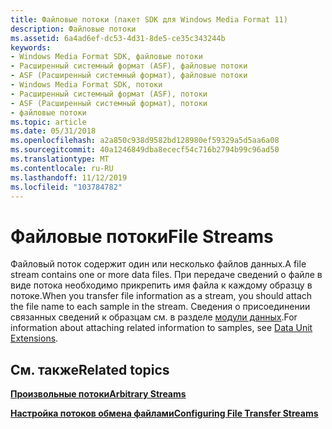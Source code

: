 ```yaml
---
title: Файловые потоки (пакет SDK для Windows Media Format 11)
description: Файловые потоки
ms.assetid: 6a4ad6ef-dc53-4d31-8de5-ce35c343244b
keywords:
- Windows Media Format SDK, файловые потоки
- Расширенный системный формат (ASF), файловые потоки
- ASF (Расширенный системный формат), файловые потоки
- Windows Media Format SDK, потоки
- Расширенный системный формат (ASF), потоки
- ASF (Расширенный системный формат), потоки
- файловые потоки
ms.topic: article
ms.date: 05/31/2018
ms.openlocfilehash: a2a850c938d9582bd128980ef59329a5d5aa6a08
ms.sourcegitcommit: 40a1246849dba8ececf54c716b2794b99c96ad50
ms.translationtype: MT
ms.contentlocale: ru-RU
ms.lasthandoff: 11/12/2019
ms.locfileid: "103784782"
---
```

# <a name="file-streams"></a><span data-ttu-id="b745c-110">Файловые потоки</span><span class="sxs-lookup"><span data-stu-id="b745c-110">File Streams</span></span>

<span data-ttu-id="b745c-111">Файловый поток содержит один или несколько файлов данных.</span><span class="sxs-lookup"><span data-stu-id="b745c-111">A file stream contains one or more data files.</span></span> <span data-ttu-id="b745c-112">При передаче сведений о файле в виде потока необходимо прикрепить имя файла к каждому образцу в потоке.</span><span class="sxs-lookup"><span data-stu-id="b745c-112">When you transfer file information as a stream, you should attach the file name to each sample in the stream.</span></span> <span data-ttu-id="b745c-113">Сведения о присоединении связанных сведений к образцам см. в разделе [модули данных](data-unit-extensions.md).</span><span class="sxs-lookup"><span data-stu-id="b745c-113">For information about attaching related information to samples, see [Data Unit Extensions](data-unit-extensions.md).</span></span>

## <a name="related-topics"></a><span data-ttu-id="b745c-114">См. также</span><span class="sxs-lookup"><span data-stu-id="b745c-114">Related topics</span></span>

<dl> <dt>

[<span data-ttu-id="b745c-115">**Произвольные потоки**</span><span class="sxs-lookup"><span data-stu-id="b745c-115">**Arbitrary Streams**</span></span>](arbitrary-streams.md)
</dt> <dt>

[<span data-ttu-id="b745c-116">**Настройка потоков обмена файлами**</span><span class="sxs-lookup"><span data-stu-id="b745c-116">**Configuring File Transfer Streams**</span></span>](configuring-file-transfer-streams.md)
</dt> </dl>

 

 




